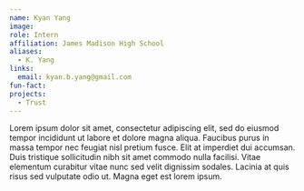 ```yaml
---
name: Kyan Yang
image:
role: Intern
affiliation: James Madison High School
aliases:
  - K. Yang
links:
  email: kyan.b.yang@gmail.com
fun-fact:
projects: 
  - Trust
---
```


Lorem ipsum dolor sit amet, consectetur adipiscing elit, sed do eiusmod tempor incididunt ut labore et dolore magna aliqua.
Faucibus purus in massa tempor nec feugiat nisl pretium fusce.
Elit at imperdiet dui accumsan.
Duis tristique sollicitudin nibh sit amet commodo nulla facilisi.
Vitae elementum curabitur vitae nunc sed velit dignissim sodales.
Lacinia at quis risus sed vulputate odio ut.
Magna eget est lorem ipsum.
